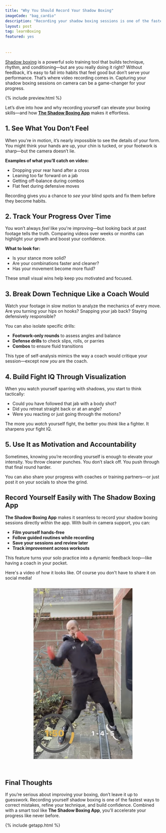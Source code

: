 ```yaml
---
title: "Why You Should Record Your Shadow Boxing"
imageCode: "bag_cardio"
description: "Recording your shadow boxing sessions is one of the fastest ways to spot mistakes, track progress, and improve your technique."
layout: post
tag: learnBoxing
featured: yes


---
```


[Shadow boxing](/what-is-shadow-boxing/) is a powerful solo training tool that builds technique, rhythm, and conditioning—but are you really doing it right? Without feedback, it’s easy to fall into habits that feel good but don’t serve your performance. That’s where video recording comes in. Capturing your shadow boxing sessions on camera can be a game-changer for your progress.

{% include preview.html %}

Let’s dive into how and why recording yourself can elevate your boxing skills—and how [**The Shadow Boxing App**](/) makes it effortless.

## 1. See What You Don’t Feel

When you're in motion, it’s nearly impossible to see the details of your form. You might think your hands are up, your chin is tucked, or your footwork is sharp—but the camera doesn’t lie.

**Examples of what you’ll catch on video:**

- Dropping your rear hand after a cross
- Leaning too far forward on a jab
- Getting off-balance during combos
- Flat feet during defensive moves

Recording gives you a chance to *see* your blind spots and fix them before they become habits.

## 2. Track Your Progress Over Time

You won’t always *feel* like you're improving—but looking back at past footage tells the truth. Comparing videos over weeks or months can highlight your growth and boost your confidence.

**What to look for:**

- Is your stance more solid?
- Are your combinations faster and cleaner?
- Has your movement become more fluid?

These small visual wins help keep you motivated and focused.

## 3. Break Down Technique Like a Coach Would

Watch your footage in slow motion to analyze the mechanics of every move. Are you turning your hips on hooks? Snapping your jab back? Staying defensively responsible?

You can also isolate specific drills:

- **Footwork-only rounds** to assess angles and balance
- **Defense drills** to check slips, rolls, or parries
- **Combos** to ensure fluid transitions

This type of self-analysis mimics the way a coach would critique your session—except now *you* are the coach.

## 4. Build Fight IQ Through Visualization

When you watch yourself sparring with shadows, you start to think tactically:

- Could you have followed that jab with a body shot?
- Did you retreat straight back or at an angle?
- Were you reacting or just going through the motions?

The more you *watch* yourself fight, the better you *think* like a fighter. It sharpens your fight IQ.

## 5. Use It as Motivation and Accountability

Sometimes, knowing you’re recording yourself is enough to elevate your intensity. You throw cleaner punches. You don’t slack off. You push through that final round harder.

You can also share your progress with coaches or training partners—or just post it on your socials to show the grind.

## Record Yourself Easily with The Shadow Boxing App

**The Shadow Boxing App** makes it seamless to record your shadow boxing sessions directly within the app. With built-in camera support, you can:

- **Film yourself hands-free**
- **Follow guided routines while recording**
- **Save your sessions and review later**
- **Track improvement across workouts**

This feature turns your solo practice into a dynamic feedback loop—like having a coach in your pocket. 

Here's a video of how it looks like. Of course you don't have to share it on social media!

<div style='text-align: center'><a href='https://www.youtube.com/shorts/3n4uYSFrHTw'><img src='/assets/blog/marcshadow.jpg' style='width: 320px;margin: 10px 0px 30px 0px; border: 1px solid #ddd;' alt='Reactive shadow boxing'/></a></div>

## Final Thoughts

If you’re serious about improving your boxing, don’t leave it up to guesswork. Recording yourself shadow boxing is one of the fastest ways to correct mistakes, refine your technique, and build confidence. Combined with a smart tool like **The Shadow Boxing App**, you’ll accelerate your progress like never before.

{% include getapp.html %}